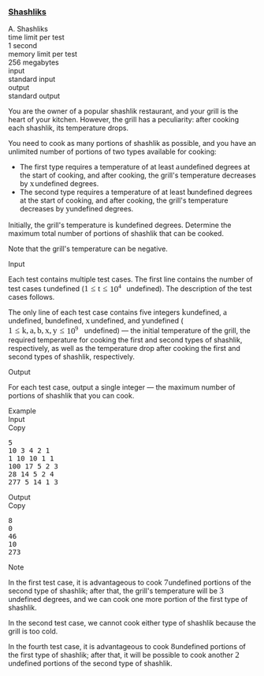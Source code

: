 <h3><a href="https://codeforces.com/contest/2113/problem/A" target="_blank" rel="noopener noreferrer">Shashliks</a></h3>
<div class="header"><div class="title">A. Shashliks</div><div class="time-limit"><div class="property-title">time limit per test</div>1 second</div><div class="memory-limit"><div class="property-title">memory limit per test</div>256 megabytes</div><div class="input-file input-standard"><div class="property-title">input</div>standard input</div><div class="output-file output-standard"><div class="property-title">output</div>standard output</div></div><div><p>You are the owner of a popular shashlik restaurant, and your grill is the heart of your kitchen. However, the grill has a peculiarity: after cooking each shashlik, its temperature drops.</p><p>You need to cook as many portions of shashlik as possible, and you have an unlimited number of portions of two types available for cooking:</p><ul><li> The first type requires a temperature of at least <span class="MathJax_Preview" style="color: inherit;"></span><span class="MathJax" id="MathJax-Element-1-Frame" tabindex="0" style=""><nobr><span class="math" id="MathJax-Span-1" style="width: 0.647em; display: inline-block;"><span style="display: inline-block; position: relative; width: 0.53em; height: 0px; font-size: 122%;"><span style="position: absolute; clip: rect(1.525em, 1000.53em, 2.345em, -999.997em); top: -2.163em; left: 0em;"><span class="mrow" id="MathJax-Span-2"><span class="mi" id="MathJax-Span-3" style="font-family: MathJax_Math-italic;">a</span></span><span style="display: inline-block; width: 0px; height: 2.169em;"></span></span></span><span style="display: inline-block; overflow: hidden; vertical-align: -0.068em; border-left: 0px solid; width: 0px; height: 0.718em;"></span></span></nobr></span>undefined degrees at the start of cooking, and after cooking, the grill's temperature decreases by <span class="MathJax_Preview" style="color: inherit;"></span><span class="MathJax" id="MathJax-Element-2-Frame" tabindex="0" style=""><nobr><span class="math" id="MathJax-Span-4" style="width: 0.764em; display: inline-block;"><span style="display: inline-block; position: relative; width: 0.588em; height: 0px; font-size: 122%;"><span style="position: absolute; clip: rect(1.525em, 1000.53em, 2.345em, -999.997em); top: -2.163em; left: 0em;"><span class="mrow" id="MathJax-Span-5"><span class="mi" id="MathJax-Span-6" style="font-family: MathJax_Math-italic;">x</span></span><span style="display: inline-block; width: 0px; height: 2.169em;"></span></span></span><span style="display: inline-block; overflow: hidden; vertical-align: -0.068em; border-left: 0px solid; width: 0px; height: 0.718em;"></span></span></nobr></span>undefined degrees.</li><li> The second type requires a temperature of at least <span class="MathJax_Preview" style="color: inherit;"></span><span class="MathJax" id="MathJax-Element-3-Frame" tabindex="0" style=""><nobr><span class="math" id="MathJax-Span-7" style="width: 0.53em; display: inline-block;"><span style="display: inline-block; position: relative; width: 0.413em; height: 0px; font-size: 122%;"><span style="position: absolute; clip: rect(1.291em, 1000.41em, 2.345em, -999.997em); top: -2.163em; left: 0em;"><span class="mrow" id="MathJax-Span-8"><span class="mi" id="MathJax-Span-9" style="font-family: MathJax_Math-italic;">b</span></span><span style="display: inline-block; width: 0px; height: 2.169em;"></span></span></span><span style="display: inline-block; overflow: hidden; vertical-align: -0.068em; border-left: 0px solid; width: 0px; height: 1.004em;"></span></span></nobr></span>undefined degrees at the start of cooking, and after cooking, the grill's temperature decreases by <span class="MathJax_Preview" style="color: inherit;"></span><span class="MathJax" id="MathJax-Element-4-Frame" tabindex="0" style=""><nobr><span class="math" id="MathJax-Span-10" style="width: 0.588em; display: inline-block;"><span style="display: inline-block; position: relative; width: 0.471em; height: 0px; font-size: 122%;"><span style="position: absolute; clip: rect(1.525em, 1000.47em, 2.579em, -999.997em); top: -2.163em; left: 0em;"><span class="mrow" id="MathJax-Span-11"><span class="mi" id="MathJax-Span-12" style="font-family: MathJax_Math-italic;">y<span style="display: inline-block; overflow: hidden; height: 1px; width: 0.003em;"></span></span></span><span style="display: inline-block; width: 0px; height: 2.169em;"></span></span></span><span style="display: inline-block; overflow: hidden; vertical-align: -0.354em; border-left: 0px solid; width: 0px; height: 0.932em;"></span></span></nobr></span>undefined degrees.</li></ul><p>Initially, the grill's temperature is <span class="MathJax_Preview" style="color: inherit;"></span><span class="MathJax" id="MathJax-Element-5-Frame" tabindex="0" style=""><nobr><span class="math" id="MathJax-Span-13" style="width: 0.647em; display: inline-block;"><span style="display: inline-block; position: relative; width: 0.53em; height: 0px; font-size: 122%;"><span style="position: absolute; clip: rect(1.291em, 1000.53em, 2.345em, -999.997em); top: -2.163em; left: 0em;"><span class="mrow" id="MathJax-Span-14"><span class="mi" id="MathJax-Span-15" style="font-family: MathJax_Math-italic;">k</span></span><span style="display: inline-block; width: 0px; height: 2.169em;"></span></span></span><span style="display: inline-block; overflow: hidden; vertical-align: -0.068em; border-left: 0px solid; width: 0px; height: 1.004em;"></span></span></nobr></span>undefined degrees. Determine the maximum total number of portions of shashlik that can be cooked.</p><p>Note that the grill's temperature can be negative.</p></div><div class="input-specification"><div class="section-title">Input</div><p>Each test contains multiple test cases. The first line contains the number of test cases <span class="MathJax_Preview" style="color: inherit;"></span><span class="MathJax" id="MathJax-Element-6-Frame" tabindex="0" style=""><nobr><span class="math" id="MathJax-Span-16" style="width: 0.471em; display: inline-block;"><span style="display: inline-block; position: relative; width: 0.354em; height: 0px; font-size: 122%;"><span style="position: absolute; clip: rect(1.35em, 1000.3em, 2.345em, -999.997em); top: -2.163em; left: 0em;"><span class="mrow" id="MathJax-Span-17"><span class="mi" id="MathJax-Span-18" style="font-family: MathJax_Math-italic;">t</span></span><span style="display: inline-block; width: 0px; height: 2.169em;"></span></span></span><span style="display: inline-block; overflow: hidden; vertical-align: -0.068em; border-left: 0px solid; width: 0px; height: 0.932em;"></span></span></nobr></span>undefined (<span class="MathJax_Preview" style="color: inherit;"></span><span class="MathJax" id="MathJax-Element-7-Frame" tabindex="0" style=""><nobr><span class="math" id="MathJax-Span-19" style="width: 6.15em; display: inline-block;"><span style="display: inline-block; position: relative; width: 5.038em; height: 0px; font-size: 122%;"><span style="position: absolute; clip: rect(1.115em, 1005.04em, 2.462em, -999.997em); top: -2.163em; left: 0em;"><span class="mrow" id="MathJax-Span-20"><span class="mn" id="MathJax-Span-21" style="font-family: MathJax_Main;">1</span><span class="mo" id="MathJax-Span-22" style="font-family: MathJax_Main; padding-left: 0.296em;">≤</span><span class="mi" id="MathJax-Span-23" style="font-family: MathJax_Math-italic; padding-left: 0.296em;">t</span><span class="mo" id="MathJax-Span-24" style="font-family: MathJax_Main; padding-left: 0.296em;">≤</span><span class="msubsup" id="MathJax-Span-25" style="padding-left: 0.296em;"><span style="display: inline-block; position: relative; width: 1.408em; height: 0px;"><span style="position: absolute; clip: rect(3.165em, 1000.94em, 4.16em, -999.997em); top: -3.978em; left: 0em;"><span class="mn" id="MathJax-Span-26" style="font-family: MathJax_Main;">10</span><span style="display: inline-block; width: 0px; height: 3.984em;"></span></span><span style="position: absolute; top: -4.388em; left: 0.998em;"><span class="mn" id="MathJax-Span-27" style="font-size: 70.7%; font-family: MathJax_Main;">4</span><span style="display: inline-block; width: 0px; height: 3.984em;"></span></span></span></span></span><span style="display: inline-block; width: 0px; height: 2.169em;"></span></span></span><span style="display: inline-block; overflow: hidden; vertical-align: -0.211em; border-left: 0px solid; width: 0px; height: 1.361em;"></span></span></nobr></span>undefined). The description of the test cases follows. </p><p>The only line of each test case contains five integers <span class="MathJax_Preview" style="color: inherit;"></span><span class="MathJax" id="MathJax-Element-8-Frame" tabindex="0" style=""><nobr><span class="math" id="MathJax-Span-28" style="width: 0.647em; display: inline-block;"><span style="display: inline-block; position: relative; width: 0.53em; height: 0px; font-size: 122%;"><span style="position: absolute; clip: rect(1.291em, 1000.53em, 2.345em, -999.997em); top: -2.163em; left: 0em;"><span class="mrow" id="MathJax-Span-29"><span class="mi" id="MathJax-Span-30" style="font-family: MathJax_Math-italic;">k</span></span><span style="display: inline-block; width: 0px; height: 2.169em;"></span></span></span><span style="display: inline-block; overflow: hidden; vertical-align: -0.068em; border-left: 0px solid; width: 0px; height: 1.004em;"></span></span></nobr></span>undefined, <span class="MathJax_Preview" style="color: inherit;"></span><span class="MathJax" id="MathJax-Element-9-Frame" tabindex="0" style=""><nobr><span class="math" id="MathJax-Span-31" style="width: 0.647em; display: inline-block;"><span style="display: inline-block; position: relative; width: 0.53em; height: 0px; font-size: 122%;"><span style="position: absolute; clip: rect(1.525em, 1000.53em, 2.345em, -999.997em); top: -2.163em; left: 0em;"><span class="mrow" id="MathJax-Span-32"><span class="mi" id="MathJax-Span-33" style="font-family: MathJax_Math-italic;">a</span></span><span style="display: inline-block; width: 0px; height: 2.169em;"></span></span></span><span style="display: inline-block; overflow: hidden; vertical-align: -0.068em; border-left: 0px solid; width: 0px; height: 0.718em;"></span></span></nobr></span>undefined, <span class="MathJax_Preview" style="color: inherit;"></span><span class="MathJax" id="MathJax-Element-10-Frame" tabindex="0" style=""><nobr><span class="math" id="MathJax-Span-34" style="width: 0.53em; display: inline-block;"><span style="display: inline-block; position: relative; width: 0.413em; height: 0px; font-size: 122%;"><span style="position: absolute; clip: rect(1.291em, 1000.41em, 2.345em, -999.997em); top: -2.163em; left: 0em;"><span class="mrow" id="MathJax-Span-35"><span class="mi" id="MathJax-Span-36" style="font-family: MathJax_Math-italic;">b</span></span><span style="display: inline-block; width: 0px; height: 2.169em;"></span></span></span><span style="display: inline-block; overflow: hidden; vertical-align: -0.068em; border-left: 0px solid; width: 0px; height: 1.004em;"></span></span></nobr></span>undefined, <span class="MathJax_Preview" style="color: inherit;"></span><span class="MathJax" id="MathJax-Element-11-Frame" tabindex="0" style=""><nobr><span class="math" id="MathJax-Span-37" style="width: 0.764em; display: inline-block;"><span style="display: inline-block; position: relative; width: 0.588em; height: 0px; font-size: 122%;"><span style="position: absolute; clip: rect(1.525em, 1000.53em, 2.345em, -999.997em); top: -2.163em; left: 0em;"><span class="mrow" id="MathJax-Span-38"><span class="mi" id="MathJax-Span-39" style="font-family: MathJax_Math-italic;">x</span></span><span style="display: inline-block; width: 0px; height: 2.169em;"></span></span></span><span style="display: inline-block; overflow: hidden; vertical-align: -0.068em; border-left: 0px solid; width: 0px; height: 0.718em;"></span></span></nobr></span>undefined, and <span class="MathJax_Preview" style="color: inherit;"></span><span class="MathJax" id="MathJax-Element-12-Frame" tabindex="0" style=""><nobr><span class="math" id="MathJax-Span-40" style="width: 0.588em; display: inline-block;"><span style="display: inline-block; position: relative; width: 0.471em; height: 0px; font-size: 122%;"><span style="position: absolute; clip: rect(1.525em, 1000.47em, 2.579em, -999.997em); top: -2.163em; left: 0em;"><span class="mrow" id="MathJax-Span-41"><span class="mi" id="MathJax-Span-42" style="font-family: MathJax_Math-italic;">y<span style="display: inline-block; overflow: hidden; height: 1px; width: 0.003em;"></span></span></span><span style="display: inline-block; width: 0px; height: 2.169em;"></span></span></span><span style="display: inline-block; overflow: hidden; vertical-align: -0.354em; border-left: 0px solid; width: 0px; height: 0.932em;"></span></span></nobr></span>undefined (<span class="MathJax_Preview" style="color: inherit;"></span><span class="MathJax" id="MathJax-Element-13-Frame" tabindex="0" style=""><nobr><span class="math" id="MathJax-Span-43" style="width: 11.01em; display: inline-block;"><span style="display: inline-block; position: relative; width: 9.019em; height: 0px; font-size: 122%;"><span style="position: absolute; clip: rect(1.115em, 1009.02em, 2.579em, -999.997em); top: -2.163em; left: 0em;"><span class="mrow" id="MathJax-Span-44"><span class="mn" id="MathJax-Span-45" style="font-family: MathJax_Main;">1</span><span class="mo" id="MathJax-Span-46" style="font-family: MathJax_Main; padding-left: 0.296em;">≤</span><span class="mi" id="MathJax-Span-47" style="font-family: MathJax_Math-italic; padding-left: 0.296em;">k</span><span class="mo" id="MathJax-Span-48" style="font-family: MathJax_Main;">,</span><span class="mi" id="MathJax-Span-49" style="font-family: MathJax_Math-italic; padding-left: 0.179em;">a</span><span class="mo" id="MathJax-Span-50" style="font-family: MathJax_Main;">,</span><span class="mi" id="MathJax-Span-51" style="font-family: MathJax_Math-italic; padding-left: 0.179em;">b</span><span class="mo" id="MathJax-Span-52" style="font-family: MathJax_Main;">,</span><span class="mi" id="MathJax-Span-53" style="font-family: MathJax_Math-italic; padding-left: 0.179em;">x</span><span class="mo" id="MathJax-Span-54" style="font-family: MathJax_Main;">,</span><span class="mi" id="MathJax-Span-55" style="font-family: MathJax_Math-italic; padding-left: 0.179em;">y<span style="display: inline-block; overflow: hidden; height: 1px; width: 0.003em;"></span></span><span class="mo" id="MathJax-Span-56" style="font-family: MathJax_Main; padding-left: 0.296em;">≤</span><span class="msubsup" id="MathJax-Span-57" style="padding-left: 0.296em;"><span style="display: inline-block; position: relative; width: 1.408em; height: 0px;"><span style="position: absolute; clip: rect(3.165em, 1000.94em, 4.16em, -999.997em); top: -3.978em; left: 0em;"><span class="mn" id="MathJax-Span-58" style="font-family: MathJax_Main;">10</span><span style="display: inline-block; width: 0px; height: 3.984em;"></span></span><span style="position: absolute; top: -4.388em; left: 0.998em;"><span class="mn" id="MathJax-Span-59" style="font-size: 70.7%; font-family: MathJax_Main;">9</span><span style="display: inline-block; width: 0px; height: 3.984em;"></span></span></span></span></span><span style="display: inline-block; width: 0px; height: 2.169em;"></span></span></span><span style="display: inline-block; overflow: hidden; vertical-align: -0.354em; border-left: 0px solid; width: 0px; height: 1.432em;"></span></span></nobr></span>undefined)&nbsp;— the initial temperature of the grill, the required temperature for cooking the first and second types of shashlik, respectively, as well as the temperature drop after cooking the first and second types of shashlik, respectively.</p></div><div class="output-specification"><div class="section-title">Output</div><p>For each test case, output a single integer — the maximum number of portions of shashlik that you can cook.</p></div><div class="sample-tests"><div class="section-title">Example</div><div class="sample-test"><div class="input"><div class="title">Input<div title="Copy" data-clipboard-target="#id009417839204347059" id="id0012337634604886183" class="input-output-copier">Copy</div></div><pre id="id009417839204347059"><div class="test-example-line test-example-line-even test-example-line-0">5</div><div class="test-example-line test-example-line-odd test-example-line-1">10 3 4 2 1</div><div class="test-example-line test-example-line-even test-example-line-2">1 10 10 1 1</div><div class="test-example-line test-example-line-odd test-example-line-3">100 17 5 2 3</div><div class="test-example-line test-example-line-even test-example-line-4">28 14 5 2 4</div><div class="test-example-line test-example-line-odd test-example-line-5">277 5 14 1 3</div></pre></div><div class="output"><div class="title">Output<div title="Copy" data-clipboard-target="#id008507631082443151" id="id008437196098392036" class="input-output-copier">Copy</div></div><pre id="id008507631082443151">8
0
46
10
273
</pre></div></div></div><div class="note"><div class="section-title">Note</div><p>In the first test case, it is advantageous to cook <span class="MathJax_Preview" style="color: inherit;"></span><span class="MathJax" id="MathJax-Element-14-Frame" tabindex="0" style=""><nobr><span class="math" id="MathJax-Span-60" style="width: 0.647em; display: inline-block;"><span style="display: inline-block; position: relative; width: 0.53em; height: 0px; font-size: 122%;"><span style="position: absolute; clip: rect(1.291em, 1000.53em, 2.345em, -999.997em); top: -2.163em; left: 0em;"><span class="mrow" id="MathJax-Span-61"><span class="mn" id="MathJax-Span-62" style="font-family: MathJax_Main;">7</span></span><span style="display: inline-block; width: 0px; height: 2.169em;"></span></span></span><span style="display: inline-block; overflow: hidden; vertical-align: -0.068em; border-left: 0px solid; width: 0px; height: 1.004em;"></span></span></nobr></span>undefined portions of the second type of shashlik; after that, the grill's temperature will be <span class="MathJax_Preview" style="color: inherit;"></span><span class="MathJax" id="MathJax-Element-15-Frame" tabindex="0" style=""><nobr><span class="math" id="MathJax-Span-63" style="width: 0.647em; display: inline-block;"><span style="display: inline-block; position: relative; width: 0.53em; height: 0px; font-size: 122%;"><span style="position: absolute; clip: rect(1.35em, 1000.47em, 2.345em, -999.997em); top: -2.163em; left: 0em;"><span class="mrow" id="MathJax-Span-64"><span class="mn" id="MathJax-Span-65" style="font-family: MathJax_Main;">3</span></span><span style="display: inline-block; width: 0px; height: 2.169em;"></span></span></span><span style="display: inline-block; overflow: hidden; vertical-align: -0.068em; border-left: 0px solid; width: 0px; height: 1.004em;"></span></span></nobr></span>undefined degrees, and we can cook one more portion of the first type of shashlik.</p><p>In the second test case, we cannot cook either type of shashlik because the grill is too cold.</p><p>In the fourth test case, it is advantageous to cook <span class="MathJax_Preview" style="color: inherit;"></span><span class="MathJax" id="MathJax-Element-16-Frame" tabindex="0" style=""><nobr><span class="math" id="MathJax-Span-66" style="width: 0.647em; display: inline-block;"><span style="display: inline-block; position: relative; width: 0.53em; height: 0px; font-size: 122%;"><span style="position: absolute; clip: rect(1.35em, 1000.47em, 2.345em, -999.997em); top: -2.163em; left: 0em;"><span class="mrow" id="MathJax-Span-67"><span class="mn" id="MathJax-Span-68" style="font-family: MathJax_Main;">8</span></span><span style="display: inline-block; width: 0px; height: 2.169em;"></span></span></span><span style="display: inline-block; overflow: hidden; vertical-align: -0.068em; border-left: 0px solid; width: 0px; height: 1.004em;"></span></span></nobr></span>undefined portions of the first type of shashlik; after that, it will be possible to cook another <span class="MathJax_Preview" style="color: inherit;"></span><span class="MathJax" id="MathJax-Element-17-Frame" tabindex="0" style=""><nobr><span class="math" id="MathJax-Span-69" style="width: 0.647em; display: inline-block;"><span style="display: inline-block; position: relative; width: 0.53em; height: 0px; font-size: 122%;"><span style="position: absolute; clip: rect(1.35em, 1000.47em, 2.345em, -999.997em); top: -2.163em; left: 0em;"><span class="mrow" id="MathJax-Span-70"><span class="mn" id="MathJax-Span-71" style="font-family: MathJax_Main;">2</span></span><span style="display: inline-block; width: 0px; height: 2.169em;"></span></span></span><span style="display: inline-block; overflow: hidden; vertical-align: -0.068em; border-left: 0px solid; width: 0px; height: 0.932em;"></span></span></nobr></span>undefined portions of the second type of shashlik.</p></div>